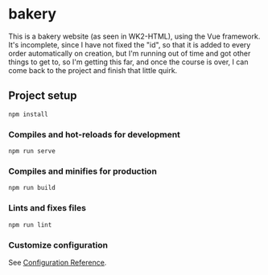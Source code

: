 # bakery

This is a bakery website (as seen in WK2-HTML), using the Vue framework. It's incomplete, since I have not fixed the "id", so that it is added to every order automatically on creation, but I'm running out of time and got other things to get to, so I'm getting this far, and once the course is over, I can come back to the project and finish that little quirk.

## Project setup
```
npm install
```

### Compiles and hot-reloads for development
```
npm run serve
```

### Compiles and minifies for production
```
npm run build
```

### Lints and fixes files
```
npm run lint
```

### Customize configuration
See [Configuration Reference](https://cli.vuejs.org/config/).
